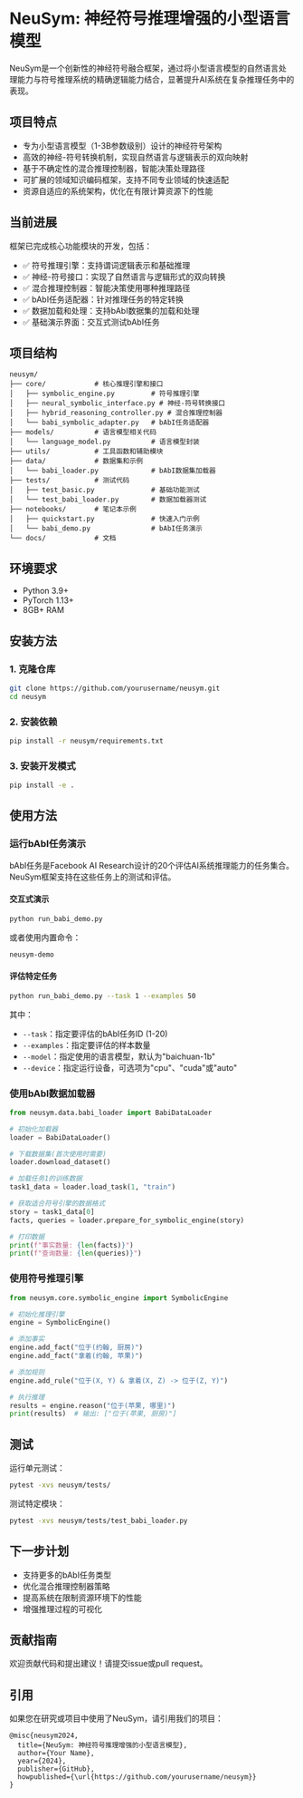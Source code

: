 # NeuSym: 神经符号推理增强的小型语言模型

NeuSym是一个创新性的神经符号融合框架，通过将小型语言模型的自然语言处理能力与符号推理系统的精确逻辑能力结合，显著提升AI系统在复杂推理任务中的表现。

## 项目特点

- 专为小型语言模型（1-3B参数级别）设计的神经符号架构
- 高效的神经-符号转换机制，实现自然语言与逻辑表示的双向映射
- 基于不确定性的混合推理控制器，智能决策处理路径
- 可扩展的领域知识编码框架，支持不同专业领域的快速适配
- 资源自适应的系统架构，优化在有限计算资源下的性能

## 当前进展

框架已完成核心功能模块的开发，包括：

- ✅ 符号推理引擎：支持谓词逻辑表示和基础推理
- ✅ 神经-符号接口：实现了自然语言与逻辑形式的双向转换
- ✅ 混合推理控制器：智能决策使用哪种推理路径
- ✅ bAbI任务适配器：针对推理任务的特定转换
- ✅ 数据加载和处理：支持bAbI数据集的加载和处理
- ✅ 基础演示界面：交互式测试bAbI任务

## 项目结构

```
neusym/
├── core/            # 核心推理引擎和接口
│   ├── symbolic_engine.py         # 符号推理引擎
│   ├── neural_symbolic_interface.py # 神经-符号转换接口
│   ├── hybrid_reasoning_controller.py # 混合推理控制器
│   └── babi_symbolic_adapter.py   # bAbI任务适配器
├── models/          # 语言模型相关代码
│   └── language_model.py          # 语言模型封装
├── utils/           # 工具函数和辅助模块
├── data/            # 数据集和示例
│   └── babi_loader.py             # bAbI数据集加载器
├── tests/           # 测试代码
│   ├── test_basic.py              # 基础功能测试
│   └── test_babi_loader.py        # 数据加载器测试
├── notebooks/       # 笔记本示例
│   ├── quickstart.py              # 快速入门示例
│   └── babi_demo.py               # bAbI任务演示
└── docs/            # 文档
```

## 环境要求

- Python 3.9+
- PyTorch 1.13+
- 8GB+ RAM

## 安装方法

### 1. 克隆仓库

```bash
git clone https://github.com/yourusername/neusym.git
cd neusym
```

### 2. 安装依赖

```bash
pip install -r neusym/requirements.txt
```

### 3. 安装开发模式

```bash
pip install -e .
```

## 使用方法

### 运行bAbI任务演示

bAbI任务是Facebook AI Research设计的20个评估AI系统推理能力的任务集合。NeuSym框架支持在这些任务上的测试和评估。

#### 交互式演示

```bash
python run_babi_demo.py
```

或者使用内置命令：

```bash
neusym-demo
```

#### 评估特定任务

```bash
python run_babi_demo.py --task 1 --examples 50
```

其中：
- `--task`：指定要评估的bAbI任务ID (1-20)
- `--examples`：指定要评估的样本数量
- `--model`：指定使用的语言模型，默认为"baichuan-1b"
- `--device`：指定运行设备，可选项为"cpu"、"cuda"或"auto"

### 使用bAbI数据加载器

```python
from neusym.data.babi_loader import BabiDataLoader

# 初始化加载器
loader = BabiDataLoader()

# 下载数据集(首次使用时需要)
loader.download_dataset()

# 加载任务1的训练数据
task1_data = loader.load_task(1, "train")

# 获取适合符号引擎的数据格式
story = task1_data[0]
facts, queries = loader.prepare_for_symbolic_engine(story)

# 打印数据
print(f"事实数量: {len(facts)}")
print(f"查询数量: {len(queries)}")
```

### 使用符号推理引擎

```python
from neusym.core.symbolic_engine import SymbolicEngine

# 初始化推理引擎
engine = SymbolicEngine()

# 添加事实
engine.add_fact("位于(约翰, 厨房)")
engine.add_fact("拿着(约翰, 苹果)")

# 添加规则
engine.add_rule("位于(X, Y) & 拿着(X, Z) -> 位于(Z, Y)")

# 执行推理
results = engine.reason("位于(苹果, 哪里)")
print(results)  # 输出: ["位于(苹果, 厨房)"]
```

## 测试

运行单元测试：

```bash
pytest -xvs neusym/tests/
```

测试特定模块：

```bash
pytest -xvs neusym/tests/test_babi_loader.py
```

## 下一步计划

- 支持更多的bAbI任务类型
- 优化混合推理控制器策略
- 提高系统在限制资源环境下的性能
- 增强推理过程的可视化

## 贡献指南

欢迎贡献代码和提出建议！请提交issue或pull request。

## 引用

如果您在研究或项目中使用了NeuSym，请引用我们的项目：

```
@misc{neusym2024,
  title={NeuSym: 神经符号推理增强的小型语言模型},
  author={Your Name},
  year={2024},
  publisher={GitHub},
  howpublished={\url{https://github.com/yourusername/neusym}}
}
``` 